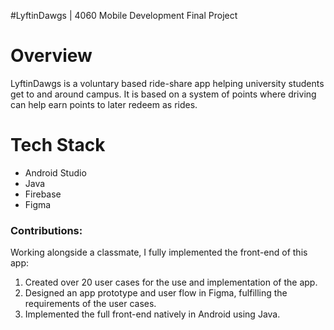 #LyftinDawgs | 4060 Mobile Development Final Project

# Overview
LyftinDawgs is a voluntary based ride-share app helping university students get to and around campus. It is based on a system of points where driving can help earn points to later redeem as rides.

# Tech Stack
- Android Studio
- Java
- Firebase
- Figma

### Contributions:
Working alongside a classmate, I fully implemented the front-end of this app:
  1. Created over 20 user cases for the use and implementation of the app.
  2. Designed an app prototype and user flow in Figma, fulfilling the requirements of the user cases.
  3. Implemented the full front-end natively in Android using Java.
